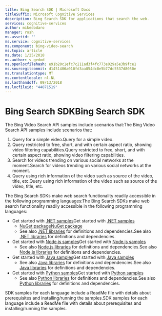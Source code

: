 ```yaml
---
title: Bing Search SDK | Microsoft Docs
titleSuffix: Microsoft Cognitive Services
description: Bing Search SDK for applications that search the web.
services: cognitive-services
author: mikedodaro
manager: rosh
ms.assetid: ''
ms.service: cognitive-services
ms.component: bing-video-search
ms.topic: article
ms.date: 1/25/2018
ms.author: v-gedod
ms.openlocfilehash: e91b20c1efc7c211ad3f4fc773e029a5e3b9fce1
ms.sourcegitcommit: d1451406a010fd3aa854dc8e5b77dc5537d8050e
ms.translationtype: MT
ms.contentlocale: nl-NL
ms.lasthandoff: 09/13/2018
ms.locfileid: "44871519"
---
```

# <a name="bing-search-sdk"></a><span data-ttu-id="9d0bc-103">Bing Search SDK</span><span class="sxs-lookup"><span data-stu-id="9d0bc-103">Bing Search SDK</span></span>
<span data-ttu-id="9d0bc-104">The Bing Video Search API samples include scenarios that:</span><span class="sxs-lookup"><span data-stu-id="9d0bc-104">The Bing Video Search API samples include scenarios that:</span></span>
1.  <span data-ttu-id="9d0bc-105">Query for a simple video.</span><span class="sxs-lookup"><span data-stu-id="9d0bc-105">Query for a simple video.</span></span>
2.  <span data-ttu-id="9d0bc-106">Query restricted to free, short, and with certain aspect ratio, showing video filtering capabilities.</span><span class="sxs-lookup"><span data-stu-id="9d0bc-106">Query restricted to free, short, and with certain aspect ratio, showing video filtering capabilities.</span></span>
3.  <span data-ttu-id="9d0bc-107">Search for videos trending on various social networks at the moment.</span><span class="sxs-lookup"><span data-stu-id="9d0bc-107">Search for videos trending on various social networks at the moment.</span></span>
4.  <span data-ttu-id="9d0bc-108">Query using rich information of the video such as source of the video, title, etc.</span><span class="sxs-lookup"><span data-stu-id="9d0bc-108">Query using rich information of the video such as source of the video, title, etc.</span></span>

<span data-ttu-id="9d0bc-109">The Bing Search SDKs make web search functionality readily accessible in the following programming languages:</span><span class="sxs-lookup"><span data-stu-id="9d0bc-109">The Bing Search SDKs make web search functionality readily accessible in the following programming languages:</span></span>
* <span data-ttu-id="9d0bc-110">Get started with [.NET samples](https://github.com/Azure-Samples/cognitive-services-dotnet-sdk-samples/tree/master/BingSearchv7)</span><span class="sxs-lookup"><span data-stu-id="9d0bc-110">Get started with [.NET samples](https://github.com/Azure-Samples/cognitive-services-dotnet-sdk-samples/tree/master/BingSearchv7)</span></span>
    * [<span data-ttu-id="9d0bc-111">NuGet package</span><span class="sxs-lookup"><span data-stu-id="9d0bc-111">NuGet package</span></span>](https://www.nuget.org/packages/Microsoft.Azure.CognitiveServices.Search.VideoSearch/1.2.0)
    * <span data-ttu-id="9d0bc-112">See also [.NET libraries](https://github.com/Azure/azure-sdk-for-net/tree/psSdkJson6/src/SDKs/CognitiveServices/dataPlane/Search/BingVideoSearch) for definitions and dependencies.</span><span class="sxs-lookup"><span data-stu-id="9d0bc-112">See also [.NET libraries](https://github.com/Azure/azure-sdk-for-net/tree/psSdkJson6/src/SDKs/CognitiveServices/dataPlane/Search/BingVideoSearch) for definitions and dependencies.</span></span>
* <span data-ttu-id="9d0bc-113">Get started with [Node.js samples](https://github.com/Azure-Samples/cognitive-services-node-sdk-samples)</span><span class="sxs-lookup"><span data-stu-id="9d0bc-113">Get started with [Node.js samples](https://github.com/Azure-Samples/cognitive-services-node-sdk-samples)</span></span> 
    * <span data-ttu-id="9d0bc-114">See also [Node.js libraries](https://github.com/Azure/azure-sdk-for-node/tree/master/lib/services/videoSearch) for definitions and dependencies.</span><span class="sxs-lookup"><span data-stu-id="9d0bc-114">See also [Node.js libraries](https://github.com/Azure/azure-sdk-for-node/tree/master/lib/services/videoSearch) for definitions and dependencies.</span></span>
* <span data-ttu-id="9d0bc-115">Get started with [Java samples](https://github.com/Azure-Samples/cognitive-services-java-sdk-samples)</span><span class="sxs-lookup"><span data-stu-id="9d0bc-115">Get started with [Java samples](https://github.com/Azure-Samples/cognitive-services-java-sdk-samples)</span></span> 
    * <span data-ttu-id="9d0bc-116">See also [Java libraries](hhttps://github.com/Azure-Samples/cognitive-services-java-sdk-samples/tree/master/Search/BingNewsSearch) for definitions and dependencies.</span><span class="sxs-lookup"><span data-stu-id="9d0bc-116">See also [Java libraries](hhttps://github.com/Azure-Samples/cognitive-services-java-sdk-samples/tree/master/Search/BingNewsSearch) for definitions and dependencies.</span></span>
* <span data-ttu-id="9d0bc-117">Get started with [Python samples](https://github.com/Azure-Samples/cognitive-services-python-sdk-samples)</span><span class="sxs-lookup"><span data-stu-id="9d0bc-117">Get started with [Python samples](https://github.com/Azure-Samples/cognitive-services-python-sdk-samples)</span></span> 
    * <span data-ttu-id="9d0bc-118">See also [Python libraries](https://github.com/Azure/azure-sdk-for-python/tree/master/azure-cognitiveservices-search-videosearch) for definitions and dependencies.</span><span class="sxs-lookup"><span data-stu-id="9d0bc-118">See also [Python libraries](https://github.com/Azure/azure-sdk-for-python/tree/master/azure-cognitiveservices-search-videosearch) for definitions and dependencies.</span></span>

<span data-ttu-id="9d0bc-119">SDK samples for each language include a ReadMe file with details about prerequisites and installing/running the samples.</span><span class="sxs-lookup"><span data-stu-id="9d0bc-119">SDK samples for each language include a ReadMe file with details about prerequisites and installing/running the samples.</span></span>
